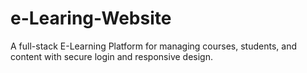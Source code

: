 # e-Learing-Website
A full-stack E-Learning Platform for managing courses, students, and content with secure login and responsive design.
